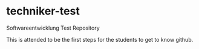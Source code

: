 techniker-test
==============

Softwareentwicklung Test Repository

This is attended to be the first steps for the students to get to know github.

